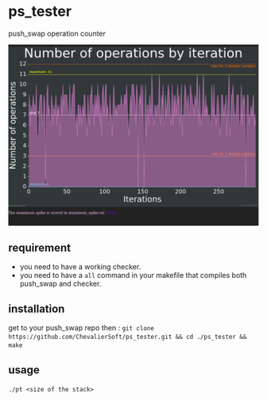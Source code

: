 # ps\_tester
push\_swap operation counter

![screenshot](screen.png)

## requirement
- you need to have a working checker.
- you need to have a `all` command in your makefile that compiles both push\_swap and checker.

## installation
get to your push\_swap repo then :
``git clone https://github.com/ChevalierSoft/ps_tester.git && cd ./ps_tester && make``

## usage
``./pt <size of the stack>``
